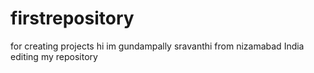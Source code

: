 # firstrepository
for creating projects
hi im gundampally sravanthi from nizamabad India
editing my repository